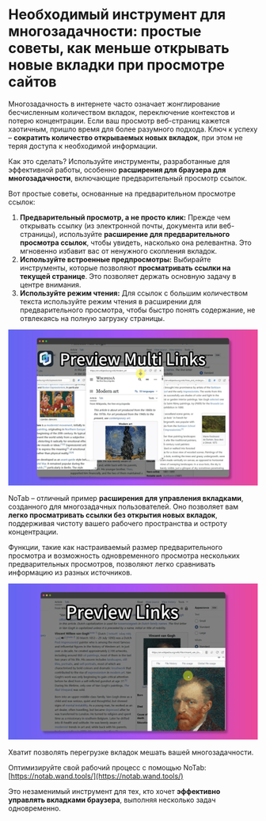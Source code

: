 # Необходимый инструмент для многозадачности: простые советы, как меньше открывать новые вкладки при просмотре сайтов

Многозадачность в интернете часто означает жонглирование бесчисленным количеством вкладок, переключение контекстов и потерю концентрации. Если ваш просмотр веб-страниц кажется хаотичным, пришло время для более разумного подхода. Ключ к успеху – **сократить количество открываемых новых вкладок**, при этом не теряя доступа к необходимой информации.

Как это сделать? Используйте инструменты, разработанные для эффективной работы, особенно **расширения для браузера для многозадачности**, включающие предварительный просмотр ссылок.

Вот простые советы, основанные на предварительном просмотре ссылок:

1.  **Предварительный просмотр, а не просто клик:** Прежде чем открывать ссылку (из электронной почты, документа или веб-страницы), используйте **расширение для предварительного просмотра ссылок**, чтобы увидеть, насколько она релевантна. Это мгновенно избавит вас от ненужного скопления вкладок.
2.  **Используйте встроенные предпросмотры:** Выбирайте инструменты, которые позволяют **просматривать ссылки на текущей странице**. Это позволяет держать основную задачу в центре внимания.
3.  **Используйте режим чтения:** Для ссылок с большим количеством текста используйте режим чтения в расширении для предварительного просмотра, чтобы быстро понять содержание, не отвлекаясь на полную загрузку страницы.

![Многозадачность с предварительным просмотром ссылок](../images/notab1.png)

NoTab – отличный пример **расширения для управления вкладками**, созданного для многозадачных пользователей. Оно позволяет вам **легко просматривать ссылки без открытия новых вкладок**, поддерживая чистоту вашего рабочего пространства и остроту концентрации.

Функции, такие как настраиваемый размер предварительного просмотра и возможность одновременного просмотра нескольких предварительных просмотров, позволяют легко сравнивать информацию из разных источников.

![Функция NoTab для одновременного просмотра нескольких предпросмотров](../images/notab2.png)

Хватит позволять перегрузке вкладок мешать вашей многозадачности.

Оптимизируйте свой рабочий процесс с помощью NoTab: [https://notab.wand.tools/](https://notab.wand.tools/)

Это незаменимый инструмент для тех, кто хочет **эффективно управлять вкладками браузера**, выполняя несколько задач одновременно.
